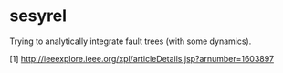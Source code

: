 sesyrel
=======

Trying to analytically integrate fault trees (with some dynamics).

[1] http://ieeexplore.ieee.org/xpl/articleDetails.jsp?arnumber=1603897